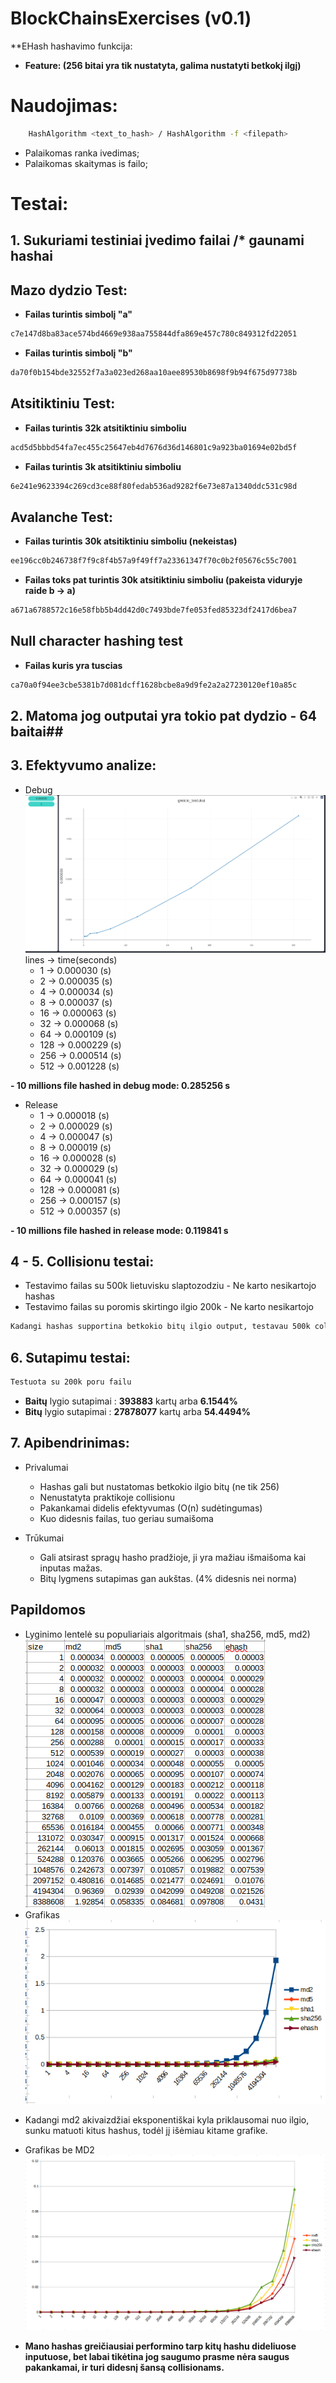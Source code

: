 # **BlockChainsExercises (v0.1)** #

**EHash hashavimo funkcija:
* **Feature: (256 bitai yra tik nustatyta, galima nustatyti betkokį ilgį)**

# Naudojimas:
```sh
    HashAlgorithm <text_to_hash> / HashAlgorithm -f <filepath>
```
* Palaikomas ranka ivedimas;
* Palaikomas skaitymas is failo;

# Testai:

## 1. Sukuriami testiniai įvedimo failai /* gaunami hashai ##

## **Mazo dydzio Test:** ##
* **Failas turintis simbolį "a"**
```txt
c7e147d8ba83ace574bd4669e938aa755844dfa869e457c780c849312fd22051
```
* **Failas turintis simbolį "b"**
```txt
da70f0b154bde32552f7a3a023ed268aa10aee89530b8698f9b94f675d97738b
```
## **Atsitiktiniu Test:** ##

* **Failas turintis 32k atsitiktiniu simboliu**
```txt
acd5d5bbbd54fa7ec455c25647eb4d7676d36d146801c9a923ba01694e02bd5f
```

* **Failas turintis 3k atsitiktiniu simboliu**
```txt
6e241e9623394c269cd3ce88f80fedab536ad9282f6e73e87a1340ddc531c98d
```
## **Avalanche Test:** ##

* **Failas turintis 30k atsitiktiniu simboliu (nekeistas)**
```txt
ee196cc0b246738f7f9c8f4b57a9f49ff7a23361347f70c0b2f05676c55c7001
```

* **Failas toks pat turintis 30k atsitiktiniu simboliu (pakeista viduryje raide b -> a)**
```txt
a671a6788572c16e58fbb5b4dd42d0c7493bde7fe053fed85323df2417d6bea7
```
## **Null character hashing test** ##

* **Failas kuris yra tuscias**
```txt
ca70a0f94ee3cbe5381b7d081dcff1628bcbe8a9d9fe2a2a27230120ef10a85c
```

## 2. Matoma jog outputai yra tokio pat dydzio - 64 baitai##

## 3. Efektyvumo analize: ##

 - Debug
    ![Alt text](/greicio_testas.png?raw=true "Optional Title")
    lines -> time(seconds)
    * 1 -> 0.000030 (s)
    * 2 -> 0.000035 (s)
    * 4 -> 0.000034 (s)
    * 8 -> 0.000037 (s)
    * 16 -> 0.000063 (s)
    * 32 -> 0.000068 (s)
    * 64 -> 0.000109 (s)
    * 128 -> 0.000229 (s)
    * 256 -> 0.000514 (s)
    * 512 -> 0.001228 (s)

**- 10 millions file hashed in debug mode: 0.285256 s**
- Release
    * 1 -> 0.000018 (s)
    * 2 -> 0.000029 (s)
    * 4 -> 0.000047 (s)
    * 8 -> 0.000019 (s)
    * 16 -> 0.000028 (s)
    * 32 -> 0.000029 (s)
    * 64 -> 0.000041 (s)
    * 128 -> 0.000081 (s)
    * 256 -> 0.000157 (s)
    * 512 -> 0.000357 (s)

**- 10 millions file hashed in release mode: 0.119841 s**


## 4 - 5. Collisionu testai: ##

* Testavimo failas su 500k lietuvisku slaptozodziu - Ne karto nesikartojo hashas
* Testavimo failas su poromis skirtingo ilgio 200k - Ne karto nesikartojo

```txt
Kadangi hashas supportina betkokio bitų ilgio output, testavau 500k collisionų failą su 64bit output hashu (16 baitų ilgio), nebuvo nė karto collisiono 500k dydžio faile.
```

## 6. Sutapimu testai: ##
```txt
Testuota su 200k poru failu
```
* **Baitų** lygio sutapimai : **393883** kartų arba **6.1544%**
* **Bitų** lygio sutapimai  : **27878077** kartų arba **54.4494%**

## 7. Apibendrinimas: ##

- Privalumai

    * Hashas gali but nustatomas betkokio ilgio bitų (ne tik 256)
    * Nenustatyta praktikoje collisionu
    * Pakankamai didelis efektyvumas (O(n) sudėtingumas)
    * Kuo didesnis failas, tuo geriau sumaišoma

- Trūkumai
    * Gali atsirast spragų hasho pradžioje, ji yra mažiau išmaišoma kai inputas mažas.
    * Bitų lygmens sutapimas gan aukštas. (4% didesnis nei norma)


## Papildomos ##

- Lyginimo lentelė su populiariais algoritmais (sha1, sha256, md5, md2)
    ![Alt text](/lyginimo_lentele.png?raw=true "Optional Title")
- Grafikas
    ![Alt text](/lyginimas_grafikas.png?raw=true "Optional Title")
* Kadangi md2 akivaizdžiai eksponentiškai kyla priklausomai nuo ilgio, sunku matuoti kitus hashus, todėl jį išėmiau kitame grafike.

- Grafikas be MD2
    ![Alt text](/lyginimas_grafikas_nomd2.png?raw=true "Optional Title")

* **Mano hashas greičiausiai performino tarp kitų hashu dideliuose inputuose, bet labai tikėtina jog saugumo prasme nėra saugus pakankamai, ir turi didesnį šansą collisionams.**